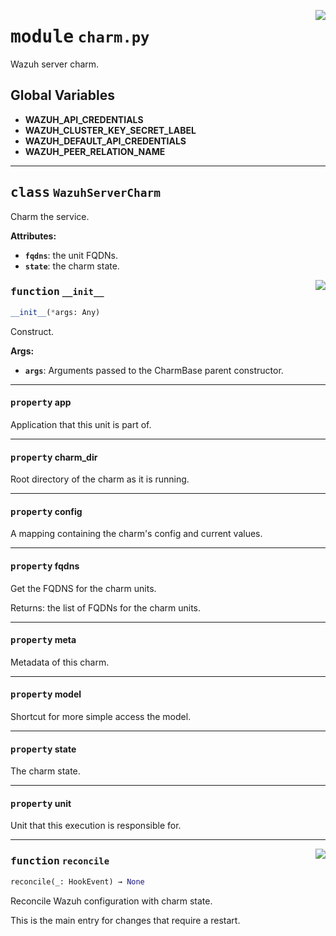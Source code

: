 <!-- markdownlint-disable -->

<a href="../src/charm.py#L0"><img align="right" style="float:right;" src="https://img.shields.io/badge/-source-cccccc?style=flat-square"></a>

# <kbd>module</kbd> `charm.py`
Wazuh server charm. 

**Global Variables**
---------------
- **WAZUH_API_CREDENTIALS**
- **WAZUH_CLUSTER_KEY_SECRET_LABEL**
- **WAZUH_DEFAULT_API_CREDENTIALS**
- **WAZUH_PEER_RELATION_NAME**


---

## <kbd>class</kbd> `WazuhServerCharm`
Charm the service. 



**Attributes:**
 
 - <b>`fqdns`</b>:  the unit FQDNs. 
 - <b>`state`</b>:  the charm state. 

<a href="../src/charm.py#L43"><img align="right" style="float:right;" src="https://img.shields.io/badge/-source-cccccc?style=flat-square"></a>

### <kbd>function</kbd> `__init__`

```python
__init__(*args: Any)
```

Construct. 



**Args:**
 
 - <b>`args`</b>:  Arguments passed to the CharmBase parent constructor. 


---

#### <kbd>property</kbd> app

Application that this unit is part of. 

---

#### <kbd>property</kbd> charm_dir

Root directory of the charm as it is running. 

---

#### <kbd>property</kbd> config

A mapping containing the charm's config and current values. 

---

#### <kbd>property</kbd> fqdns

Get the FQDNS for the charm units. 

Returns: the list of FQDNs for the charm units. 

---

#### <kbd>property</kbd> meta

Metadata of this charm. 

---

#### <kbd>property</kbd> model

Shortcut for more simple access the model. 

---

#### <kbd>property</kbd> state

The charm state. 

---

#### <kbd>property</kbd> unit

Unit that this execution is responsible for. 



---

<a href="../src/charm.py#L93"><img align="right" style="float:right;" src="https://img.shields.io/badge/-source-cccccc?style=flat-square"></a>

### <kbd>function</kbd> `reconcile`

```python
reconcile(_: HookEvent) → None
```

Reconcile Wazuh configuration with charm state. 

This is the main entry for changes that require a restart. 


